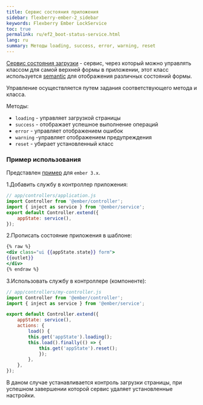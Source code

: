 ```yaml
---
title: Сервис состояния приложения
sidebar: flexberry-ember-2_sidebar
keywords: Flexberry Ember LockService
toc: true
permalink: ru/ef2_boot-status-service.html
lang: ru
summary: Методы loading, success, error, warning, reset
---
```


[Сервис состояния загрузки](https://github.com/Flexberry/ember-flexberry/blob/master/addon/services/app-state.js) - сервис, через который можно управлять классом для самой верхней формы в приложении, этот класс используется [semantic](https://semantic-ui.com/collections/form.html) для отображения различных состояний формы.

Управление осуществляется путем задания соответствующего метода и класса.

Методы:

* `loading` - управляет загрузкой страницы
* `success` - отображает успешное выполнение операций
* `error` - управляет отображением ошибок
* `warning` -управляет отображением предупреждения
* `reset` - убирает установленный класс

### Пример использования

Представлен [пример](https://github.com/Flexberry/ember-flexberry/blob/master/addon/services/app-state.js#L8) для `ember 3.x`.

1.Добавить службу в контроллер приложения:

```javascript
// app/controllers/application.js
import Controller from '@ember/controller';
import { inject as service } from '@ember/service';
export default Controller.extend({
    appState: service(),
});
```

2.Прописать состояние приложения в шаблоне:

```hbs
{% raw %}
<div class="ui {{appState.state}} form">
{{outlet}}
</div>
{% endraw %}
```

3.Использовать службу в контроллере (компоненте):

```javascript
// app/controllers/my-controller.js
import Controller from '@ember/controller';
import { inject as service } from '@ember/service';

export default Controller.extend({
    appState: service(),
    actions: {
        load() {
        this.get('appState').loading();
        this.load().finally(() => {
            this.get('appState').reset();
            });
        },
    },
});
```

В даном случае устанавливается контроль загрузки страницы, при успешном завершении которой сервис удаляет установленные настройки.
